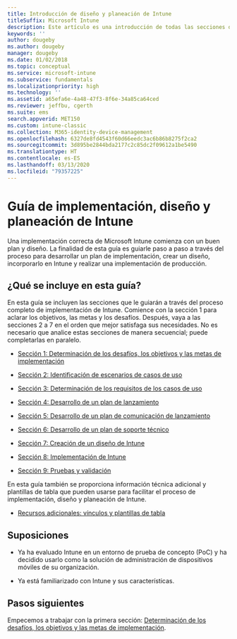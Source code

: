 ```yaml
---
title: Introducción de diseño y planeación de Intune
titleSuffix: Microsoft Intune
description: Este artículo es una introducción de todas las secciones de implementación, diseño y planeación de Microsoft Intune. Herramientas para facilitar la determinación de objetivos, requisitos y escenarios de casos de uso, crear planes de lanzamiento y comunicación, así como planes de soporte técnico, pruebas y validación.
keywords: ''
author: dougeby
ms.author: dougeby
manager: dougeby
ms.date: 01/02/2018
ms.topic: conceptual
ms.service: microsoft-intune
ms.subservice: fundamentals
ms.localizationpriority: high
ms.technology: ''
ms.assetid: a65efa6e-4a48-47f3-8f6e-34a85ca64ced
ms.reviewer: jeffbu, cgerth
ms.suite: ems
search.appverid: MET150
ms.custom: intune-classic
ms.collection: M365-identity-device-management
ms.openlocfilehash: 6327de8fd4543f60d66eedc3ac6b86b8275f2ca2
ms.sourcegitcommit: 3d895be2844bda2177c2c85dc2f09612a1be5490
ms.translationtype: HT
ms.contentlocale: es-ES
ms.lasthandoff: 03/13/2020
ms.locfileid: "79357225"
---
```

# <a name="intune-deployment-planning-design-and-implementation-guide"></a>Guía de implementación, diseño y planeación de Intune

Una implementación correcta de Microsoft Intune comienza con un buen plan y diseño. La finalidad de esta guía es guiarle paso a paso a través del proceso para desarrollar un plan de implementación, crear un diseño, incorporarlo en Intune y realizar una implementación de producción.

## <a name="whats-included-in-this-guide"></a>¿Qué se incluye en esta guía?

En esta guía se incluyen las secciones que le guiarán a través del proceso completo de implementación de Intune. Comience con la sección 1 para aclarar los objetivos, las metas y los desafíos. Después, vaya a las secciones 2 a 7 en el orden que mejor satisfaga sus necesidades. No es necesario que analice estas secciones de manera secuencial; puede completarlas en paralelo.

- [Sección 1: Determinación de los desafíos, los objetivos y las metas de implementación](planning-guide-deployment-goals.md)

- [Sección 2: Identificación de escenarios de casos de uso](planning-guide-scenarios.md)

- [Sección 3: Determinación de los requisitos de los casos de uso](planning-guide-requirements.md)

- [Sección 4: Desarrollo de un plan de lanzamiento](planning-guide-rollout-plan.md)

- [Sección 5: Desarrollo de un plan de comunicación de lanzamiento](planning-guide-communication-plan.md)

- [Sección 6: Desarrollo de un plan de soporte técnico](planning-guide-support-plan.md)

- [Sección 7: Creación de un diseño de Intune](planning-guide-design.md)

- [Sección 8: Implementación de Intune](planning-guide-onboarding.md)

- [Sección 9: Pruebas y validación](planning-guide-test-validation.md)

En esta guía también se proporciona información técnica adicional y plantillas de tabla que pueden usarse para facilitar el proceso de implementación, diseño y planeación de Intune.

- [Recursos adicionales: vínculos y plantillas de tabla](planning-guide-resources.md)

## <a name="assumptions"></a>Suposiciones

- Ya ha evaluado Intune en un entorno de prueba de concepto (PoC) y ha decidido usarlo como la solución de administración de dispositivos móviles de su organización.

- Ya está familiarizado con Intune y sus características.

## <a name="next-steps"></a>Pasos siguientes

Empecemos a trabajar con la primera sección: [Determinación de los desafíos, los objetivos y las metas de implementación](planning-guide-deployment-goals.md).
